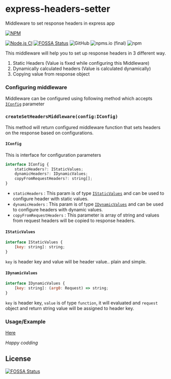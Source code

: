 # express-headers-setter
Middleware to set response headers in express app

[![NPM](https://nodei.co/npm/express-set-headers-mw.png?compact=true)](https://nodei.co/npm/express-set-headers-mw/)

[![Node.js CI](https://github.com/Ninad89/express-headers-setter/actions/workflows/node.js.yml/badge.svg)](https://github.com/Ninad89/express-headers-setter/actions/workflows/node.js.yml)
[![FOSSA Status](https://app.fossa.com/api/projects/git%2Bgithub.com%2FNinad89%2Fexpress-headers-setter.svg?type=shield)](https://app.fossa.com/projects/git%2Bgithub.com%2FNinad89%2Fexpress-headers-setter?ref=badge_shield)
![GitHub](https://img.shields.io/github/license/Ninad89/express-headers-setter?style=plastic)
![npms.io (final)](https://img.shields.io/npms-io/final-score/express-set-headers-mw)
![npm](https://img.shields.io/npm/dt/express-set-headers-mw)

This middleware will help you to set up response headers in 3 different way.
1. Static Headers (Value is fixed while configuring this Middleware)
2. Dynamically calculated headers (Value is calculated dynamically)
3. Copying value from response object

### Configuring middleware

Middleware can be configured using following method which accepts [`IConfig`](#IConfig) parameter

### `createSetHeadersMiddleware(config:IConfig)` 
This method will return configured middleware function that sets headers on the response based on configurations.
    
#### `IConfig`
This is interface for configuration parameters

```javascript
interface IConfig {
    staticHeaders?: IStaticValues;
    dynamicHeaders?: IDynamicValues;
    copyFromRequestHeaders?: string[];
}
```    
- `staticHeaders` : This param is of type [`IStaticValues`](#IStaticValues) and can be used to configure header with static values.
 - `dynamicHeaders` : This param is of type [`IDynamicValues`](#IDynamicValues) and can be used to configure headers with dynamic values.
 - `copyFromRequestHeaders` : This parameter is array of string and values from request headers will be copied to response headers.

 #### `IStaticValues`
```javascript
interface IStaticValues {
    [key: string]: string;
}
```  
`key` is header key and value will be header value.. plain and simple.

#### `IDynamicValues`
```javascript
interface IDynamicValues {
    [key: string]: (arg0: Request) => string;
}
```
`key` is header key, `value` is of type `function`, it will evaluated and `request` object and return string value will be assigned to header key.
 
### Usage/Example

[Here](./samples/sample.ts)

*Happy codding*

## License
[![FOSSA Status](https://app.fossa.com/api/projects/git%2Bgithub.com%2FNinad89%2Fexpress-headers-setter.svg?type=large)](https://app.fossa.com/projects/git%2Bgithub.com%2FNinad89%2Fexpress-headers-setter?ref=badge_large)

